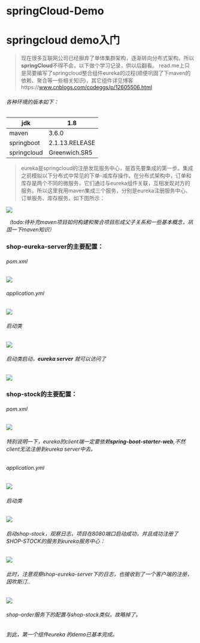 # springCloud-Demo

# **springcloud demo入门**



> 现在很多互联网公司已经摒弃了单体集群架构，逐渐转向分布式架构。所以**springCloud**不得不会，以下做个学习记录，供以后翻看。 
> read.me上只是简要编写了springcloud整合组件eureka的过程(顺便巩固了下maven的依赖、聚合等一些相关知识)，其它组件详见博客https://www.cnblogs.com/codeggs/p/12605506.html

###### 各种环境的版本如下：

| jdk         | 1.8            |
| ----------- | -------------- |
| maven       | 3.6.0          |
| springboot  | 2.1.13.RELEASE |
| springcloud | Greenwich.SR5  |

> eureka是springcloud的注册发现服务中心，是首先要集成的第一步。集成之前模拟以下分布式中常见的下单-减库存操作。在分布式架构中，订单和库存是两个不同的微服务，它们通过与eureka组件关联，互相发现对方的服务。所以这里我用maven集成三个服务，分别是eureka注册服务中心、订单服务、库存服务。如下图所示：



![](https://img2020.cnblogs.com/blog/1745124/202003/1745124-20200331145023457-89259684.png)

*（todo:待补充maven项目如何构建和聚合项目形成父子关系和一些基本概念，巩固一下maven知识）*

### shop-eureka-server的主要配置：

###### pom.xml

![](https://img2020.cnblogs.com/blog/1745124/202003/1745124-20200331151906691-1305392937.png)



###### application.yml

![](https://img2020.cnblogs.com/blog/1745124/202003/1745124-20200331151949181-1854979034.png)



###### 启动类

![](https://img2020.cnblogs.com/blog/1745124/202003/1745124-20200331152015993-1435686417.png)



###### 启动类启动，**eureka server** 就可以访问了

![](https://img2020.cnblogs.com/blog/1745124/202003/1745124-20200331152026581-785601266.png)



### shop-stock的主要配置：

###### pom.xml

![](https://img2020.cnblogs.com/blog/1745124/202003/1745124-20200331152044264-1134705131.png)



###### 特别说明一下，eureka的client端一定要依赖**spring-boot-starter-web**,不然client无法注册到eureka server中去。

###### application.yml

![](https://img2020.cnblogs.com/blog/1745124/202003/1745124-20200331152117004-660719759.png)



###### 启动类

![](https://img2020.cnblogs.com/blog/1745124/202003/1745124-20200331152127744-2019872294.png)





###### 启动shop-stock，观察日志，项目在8080端口启动成功，并且成功注册了SHOP-STOCK的服务到eureka服务中心：

![](https://img2020.cnblogs.com/blog/1745124/202003/1745124-20200331152158310-358741126.png)







###### 此时，注意观察shop-eureka-server下的日志，也接收到了一个客户端的注册，因吹斯汀..


![](https://img2020.cnblogs.com/blog/1745124/202003/1745124-20200331152205844-1441352665.png)






###### shop-order服务下的配置与shop-stock类似，故略掉了。

###### 到此，第一个组件eureka 的demo已基本完成。
